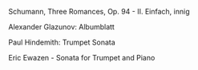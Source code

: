 Schumann, Three Romances, Op. 94 - II. Einfach, innig

Alexander Glazunov: Albumblatt 

Paul Hindemith: Trumpet Sonata 

Eric Ewazen - Sonata for Trumpet and Piano
